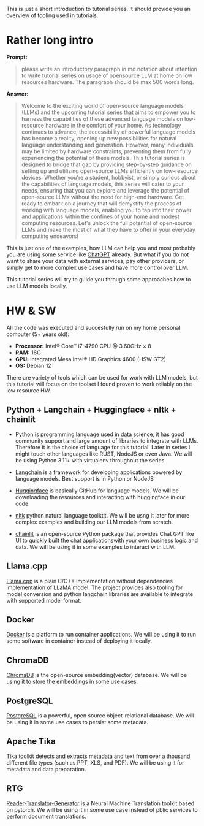 This is just a short introduction to tutorial series.
It should provide you an overview of tooling used in tutorials.

# Rather long intro
**Prompt:**
> please write an introductory paragraph in md notation about intention to write tutorial series on usage of opensource LLM at home on low resources hardware. The paragraph should be max 500 words long.

**Answer:**
> Welcome to the exciting world of open-source language models (LLMs) and the upcoming tutorial series that aims to empower you to harness the capabilities of these advanced language models on low-resource hardware in the comfort of your home. As technology continues to advance, the accessibility of powerful language models has become a reality, opening up new possibilities for natural language understanding and generation. However, many individuals may be limited by hardware constraints, preventing them from fully experiencing the potential of these models. This tutorial series is designed to bridge that gap by providing step-by-step guidance on setting up and utilizing open-source LLMs efficiently on low-resource devices. Whether you're a student, hobbyist, or simply curious about the capabilities of language models, this series will cater to your needs, ensuring that you can explore and leverage the potential of open-source LLMs without the need for high-end hardware. Get ready to embark on a journey that will demystify the process of working with language models, enabling you to tap into their power and applications within the confines of your home and modest computing resources. Let's unlock the full potential of open-source LLMs and make the most of what they have to offer in your everyday computing endeavors!

This is just one of the examples, how LLM can help you and most probably you are using some service like [ChatGPT](https://chat.openai.com) already. But what if you do not want to share your data with external services, pay other providers, or simply get to more complex use cases and have more control over LLM.

This tutorial series will try to guide you through some approaches how to use LLM models locally.

# HW & SW

All the code was executed and succesfully run on my home personal computer (5+ years old):

* **Processor:** Intel® Core™ i7-4790 CPU @ 3.60GHz × 8 
* **RAM:** 16G
* **GPU:** integrated Mesa Intel® HD Graphics 4600 (HSW GT2)
* **OS:** Debian 12

There are variety of tools which can be used for work with LLM models, but this tutorial will focus on the toolset I found proven to work reliably on the low resource HW.

## Python + Langchain + Huggingface + nltk + chainlit

* [Python](https://www.python.org/) is programming language used in data science, it has good community support and large amount of libraries to integrate with LLMs. Therefore it is the choice of language for this tutorial. Later in series I might touch other languages like RUST, NodeJS or even Java. We will be using Python 3.11+ with virtualenv throughout the series.

* [Langchain](https://python.langchain.com/docs/get_started/introduction) is a framework for developing applications powered by language models. Best support is in Python or NodeJS

* [Huggingface](https://huggingface.co/) is basically GitHub for language models. We will be downloading the resources and interacting with huggingface in our code.

* [nltk](https://www.nltk.org/) python natural language toolktit. We will be usng it later for more complex examples and building our LLM models from scratch.

* [chainlit](https://docs.chainlit.io/get-started/overview) is an open-source Python package that provides Chat GPT like UI to quickly built the chat applicationswith your own business logic and data. We will be using it in some examples to interact with LLM.

## Llama.cpp

[Llama.cpp](https://github.com/ggerganov/llama.cpp) is a plain C/C++ implementation without dependencies implementation of LLaMA model. The project provides also tooling for model conversion and python langchain libraries are available to integrate with supported model format.

## Docker

[Docker](https://www.docker.com/) is a platform to run container applications. We will be using it to run some software in container instead of deploying it locally.

## ChromaDB

[ChromaDB](https://docs.trychroma.com/) is the open-source embedding(vector) database. We will be using it to store the embeddings in some use cases.

## PostgreSQL

[PostgreSQL](https://www.postgresql.org/) is a powerful, open source object-relational database. We will be using it in some use cases to persist some metadata.

## Apache Tika

[Tika](https://tika.apache.org/) toolkit detects and extracts metadata and text from over a thousand different file types (such as PPT, XLS, and PDF). We will be using it for metadata and data preparation.

## RTG

[Reader-Translator-Generator](https://cutelab.name/rtg/#_overview) is a Neural Machine Translation toolkit based on pytorch. We will be using it in some use case instead of pblic services to perform document translations.